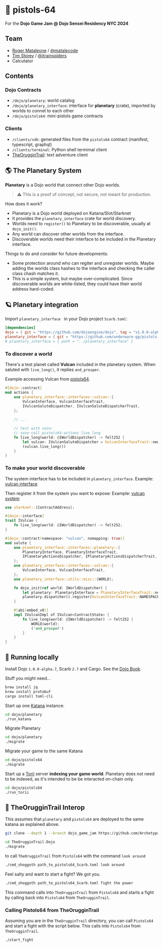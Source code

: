 # 🔫 pistols-64

For the **Dojo Game Jam @ Dojo Sensei Residency NYC 2024**

## Team

* [Roger Mataleone](https://github.com/rsodre) / [@matalecode](https://x.com/matalecode)
* [Tim Storey](https://github.com/lbdl) / [@itrainspiders](https://x.com/itrainspiders)
* Calcutator

## Contents

### Dojo Contracts

* `/dojo/planetary`: world catalog
* `/dojo/planetary_interface`: interface for **planetary** (crate), imported by worlds to connet to each other
* `/dojo/pistols64`: mini-pistols game contracts

### Clients

* `/clients/sdk`: generated files from the `pistols64` contract (manifest, typescript, graphql)
* `/clients/terminal`: Python shell termimal client
* [TheOrugginTrail](https://github.com/ArchetypalTech/TheOrugginTrail-DoJo): text adventure client


## 🌎 The Planetary System 

**Planetary** is a Dojo world that connect other Dojo worlds.

> ⚠️ This is a proof of concept, not secure, not meant for production.

How does it work?

* Planetary is a Dojo world deployed on Katana/Slot/Starknet
* It provides the `planetary_interface` crate for world discovery.
* Worlds need to `register()` to Planetary to be discoverable, usually at `dojo_init()`.
* Any world can discover other worlds from the interface.
* Discoverable worlds need their interface to be included in the Planetary interface.

Things to do and consider for future developments:

* Some protection around who can regiter and unregister worlds. Maybe adding the worlds class hashes to the interface and checking the caller class chash matches it.
* This is a simple system, but maybe over-complicated. Since discoverable worlds are white-listed, they could have their world address hard-coded.


## 🪐 Planetary integration

Import `planetary_interface ` in your Dojo project `Scarb.toml`:

```toml
[dependencies]
dojo = { git = "https://github.com/dojoengine/dojo", tag = "v1.0.0-alpha.7" }
planetary_interface = { git = "https://github.com/underware-gg/pistols-64", branch = "main" }
# planetary_interface = { path = "../planetary_interface" }
```


### To discover a world

There's a test planet called **Vulcan** included in the planetary system. When saluted with `live_long()`, it replies `and_prosper`.

Example accessing Vulcan from [pistols64](/dojo/pistols64/src/systems/action.cairo).

```rust
#[dojo::contract]
mod actions {
    use planetary_interface::interfaces::vulcan::{
        VulcanInterface, VulcanInterfaceTrait,
        IVulcanSaluteDispatcher, IVulcanSaluteDispatcherTrait,
    };
    
    // ...

    // test with sozo:
    // sozo call pistols64-actions live_long
    fn live_long(world: @IWorldDispatcher) -> felt252 {
        let vulcan: IVulcanSaluteDispatcher = VulcanInterfaceTrait::new().dispatcher();
        (vulcan.live_long())
    }
}

```


### To make your world discoverable

The system interface has to be included in `planetary_interface`.
Example: [vulcan interface](/dojo/planetary_interface/src/interfaces/vulcan.cairo)

Then register it from the system you want to expose:
Example: [vulcan system](/dojo/planetary_interface/src/systems/vulcan.cairo)

```rust
use starknet::{ContractAddress};

#[dojo::interface]
trait IVulcan {
    fn live_long(world: @IWorldDispatcher) -> felt252;
}

#[dojo::contract(namespace: "vulcan", nomapping: true)]
mod salute {
    use planetary_interface::interfaces::planetary::{
        PlanetaryInterface, PlanetaryInterfaceTrait,
        IPlanetaryActionsDispatcher, IPlanetaryActionsDispatcherTrait,
    };
    use planetary_interface::interfaces::vulcan::{
        VulcanInterface, VulcanInterfaceTrait,
    };
    use planetary_interface::utils::misc::{WORLD};

    fn dojo_init(ref world: IWorldDispatcher) {
        let planetary: PlanetaryInterface = PlanetaryInterfaceTrait::new();
        planetary.dispatcher().register(VulcanInterfaceTrait::NAMESPACE, world.contract_address);
    }

    #[abi(embed_v0)]
    impl IVulcanImpl of IVulcan<ContractState> {
        fn live_long(world: @IWorldDispatcher) -> felt252 {
            WORLD(world);
            ('and_prosper')
        }
    }
}

```


## 🚀 Running locally

Install Dojo `1.0.0-alpha.7`, Scarb `2.7` and Cargo. See the [Dojo Book](https://book.dojoengine.org/getting-started/).

Stuff you might need...

```sh
brew install jq
brew install protobuf
cargo install toml-cli
```

Start up one [Katana](https://book.dojoengine.org/toolchain/katana) instance:

```sh
cd dojo/planetary
./run_katana
```

Migrate Planetary

```sh
cd dojo/planetary
./migrate
```

Migrate your game to the same Katana

```sh
cd dojo/pistols64
./migrate
```

Start up a [Torii](https://book.dojoengine.org/toolchain/torii) server **indexing your game world**. Planetary does not need to be indexed, as it's intended to be be interacted on-chain only.

```sh
cd dojo/pistols64
./run_torii
```

## 🚀 TheOrugginTrail Interop

This assumes that `planetary` and `pistols64` are deployed to the same katana as explained above.

```sh
git clone --depth 1 --branch dojo_game_jam https://github.com/ArchetypalTech/TheOrugginTrail-DoJo.git 
```

```sh
cd TheOrugginTrail-Dojo
./migrate
```

to call `TheOrugginTrail` from `Pistols64` with the command `look around`

```sh
./cmd_shoggoth path_to_pistols64_Scarb.toml look around
```

Feel salty and want to start a fight? We got you.

```sh
./cmd_shoggoth path_to_pistols64_Scarb.toml fight the power
```
This command calls into `TheOrugginTrail` from `Pistols64` and starts a fight by calling back into `Pistols64` from `TheOrugginTrail`.

### Calling Pistols64 from TheOrugginTrail

Assuming you are in the `TheOrugginTrail` directory, you can call `Pistols64` and start a fight with the script below. This calls into `Pistols64` from `TheOrugginTrail`.

```sh
./start_fight
```

  